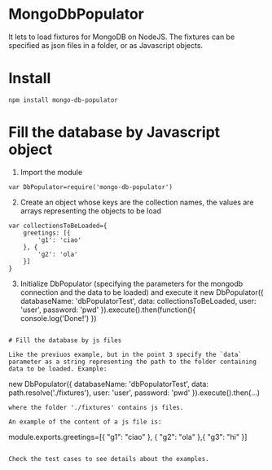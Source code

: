MongoDbPopulator
================

It lets to load fixtures for MongoDB on NodeJS. The fixtures can be specified as json files in a folder, or as Javascript objects.

# Install

```
npm install mongo-db-populator
```

# Fill the database by Javascript object

1. Import the module
```
var DbPopulator=require('mongo-db-populator')
```

2. Create an object whose keys are the collection names, the values are arrays representing the objects to be load
```
var collectionsToBeLoaded={
	greetings: [{
		'g1': 'ciao'
	}, {
		'g2': 'ola'
	}]
}
```

3. Initialize  DbPopulator (specifying the parameters for the mongodb connection and the data to be loaded) and execute it
new DbPopulator({
	databaseName: 'dbPopulatorTest',
	data: collectionsToBeLoaded,
	user: 'user',
	password: 'pwd'
}).execute().then(function(){
	console.log('Done!')
})
```

# Fill the database by js files

Like the previuos example, but in the point 3 specify the `data` parameter as a string representing the path to the folder containing data to be loaded. Example:

```
new DbPopulator({
        databaseName: 'dbPopulatorTest',
        data: path.resolve('./fixtures'),
        user: 'user',
        password: 'pwd'
}).execute().then(...)
```
where the folder './fixtures' contains js files.

An example of the content of a js file is:

```
module.exports.greetings=[{
	"g1": "ciao"
}, {
	"g2": "ola"
},{
	"g3": "hi"
}]
```

Check the test cases to see details about the examples.

 
